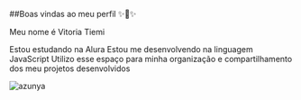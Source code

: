 ##Boas vindas ao meu perfil ✨💝✨

Meu nome é Vitoria Tiemi

Estou estudando na Alura
Estou me desenvolvendo na linguagem JavaScript
Utilizo esse espaço para minha organização e compartilhamento dos meu projetos desenvolvidos

![azunya](https://github.com/user-attachments/assets/df6643ea-12fe-4f2c-93a2-a444833b3478)
